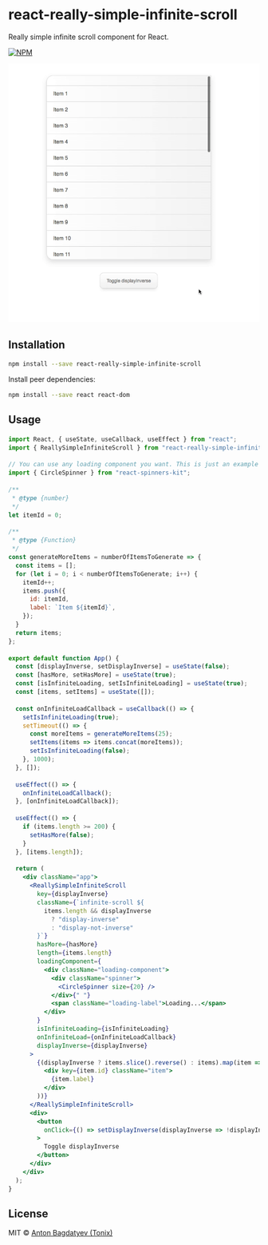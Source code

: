# react-really-simple-infinite-scroll

Really simple infinite scroll component for React.

[![NPM](https://img.shields.io/npm/v/react-really-simple-infinite-scroll.svg)](https://www.npmjs.com/package/react-really-simple-infinite-scroll)

<p align="center">
  <img src="https://raw.githubusercontent.com/tonix-tuft/react-really-simple-infinite-scroll/master/example/img/react-really-simple-infinite-scroll.gif" />
</p>

## Installation

```bash
npm install --save react-really-simple-infinite-scroll
```

Install peer dependencies:

```bash
npm install --save react react-dom
```

## Usage

```jsx
import React, { useState, useCallback, useEffect } from "react";
import { ReallySimpleInfiniteScroll } from "react-really-simple-infinite-scroll";

// You can use any loading component you want. This is just an example using a spinner from "react-spinners-kit".
import { CircleSpinner } from "react-spinners-kit";

/**
 * @type {number}
 */
let itemId = 0;

/**
 * @type {Function}
 */
const generateMoreItems = numberOfItemsToGenerate => {
  const items = [];
  for (let i = 0; i < numberOfItemsToGenerate; i++) {
    itemId++;
    items.push({
      id: itemId,
      label: `Item ${itemId}`,
    });
  }
  return items;
};

export default function App() {
  const [displayInverse, setDisplayInverse] = useState(false);
  const [hasMore, setHasMore] = useState(true);
  const [isInfiniteLoading, setIsInfiniteLoading] = useState(true);
  const [items, setItems] = useState([]);

  const onInfiniteLoadCallback = useCallback(() => {
    setIsInfiniteLoading(true);
    setTimeout(() => {
      const moreItems = generateMoreItems(25);
      setItems(items => items.concat(moreItems));
      setIsInfiniteLoading(false);
    }, 1000);
  }, []);

  useEffect(() => {
    onInfiniteLoadCallback();
  }, [onInfiniteLoadCallback]);

  useEffect(() => {
    if (items.length >= 200) {
      setHasMore(false);
    }
  }, [items.length]);

  return (
    <div className="app">
      <ReallySimpleInfiniteScroll
        key={displayInverse}
        className={`infinite-scroll ${
          items.length && displayInverse
            ? "display-inverse"
            : "display-not-inverse"
        }`}
        hasMore={hasMore}
        length={items.length}
        loadingComponent={
          <div className="loading-component">
            <div className="spinner">
              <CircleSpinner size={20} />
            </div>{" "}
            <span className="loading-label">Loading...</span>
          </div>
        }
        isInfiniteLoading={isInfiniteLoading}
        onInfiniteLoad={onInfiniteLoadCallback}
        displayInverse={displayInverse}
      >
        {(displayInverse ? items.slice().reverse() : items).map(item => (
          <div key={item.id} className="item">
            {item.label}
          </div>
        ))}
      </ReallySimpleInfiniteScroll>
      <div>
        <button
          onClick={() => setDisplayInverse(displayInverse => !displayInverse)}
        >
          Toggle displayInverse
        </button>
      </div>
    </div>
  );
}
```

## License

MIT © [Anton Bagdatyev (Tonix)](https://github.com/tonix-tuft)
